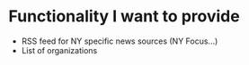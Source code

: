 # Functionality I want to provide

- RSS feed for NY specific news sources (NY Focus...)
- List of organizations 
